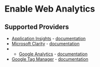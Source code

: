 # Enable Web Analytics

## Supported Providers


* [Application Insights](https://azure.com/) - [documentation](/docs/analytics/applicationinsights.md)
* [Microsoft Clarity](https://clarity.microsoft.com/) - [documentation](/docs/analytics/clarity.md)
* * [Google Analytics](https://developers.google.com/analytics) - [documentation](/docs/analytics/googleanalytics.md)
* [Google Tag Manager](https://developers.google.com/tag-manager) - [documentation](/docs/analytics/googletagmanager.md)
